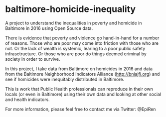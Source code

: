 # baltimore-homicide-inequality
A project to understand the inequalities in poverty and homicide in Baltimore in 2016 using Open Source data.

There is evidence that poverty and violence go hand-in-hand for a number of reasons. Those who are poor
may come into friction with those who are not. Or the lack of wealth is systemic, learing to a poor public
safety infrasctructure. Or those who are poor do things deemed criminal by society in order to survive.

In this project, I take data from Baltimore on homicides in 2016 and data from the Baltimore Neighborhood
Indicators Alliance (http://bniajfi.org) and see if homicides were inequitably distributed in Baltimore.

This is work that Public Health professionals can reproduce in their own locals (or even in Baltimore)
using their own data and looking at other social and health indicators.

For more information, please feel free to contact me via Twitter: @EpiRen

